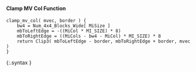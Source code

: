#### Clamp MV Col Function

~~~~~
clamp_mv_col( mvec, border ) {
    bw4 = Num_4x4_Blocks_Wide[ MiSize ]
    mbToLeftEdge = -((MiCol * MI_SIZE) * 8)
    mbToRightEdge = ((MiCols - bw4 - MiCol) * MI_SIZE) * 8
    return Clip3( mbToLeftEdge - border, mbToRightEdge + border, mvec )
}
~~~~~
{:.syntax }
